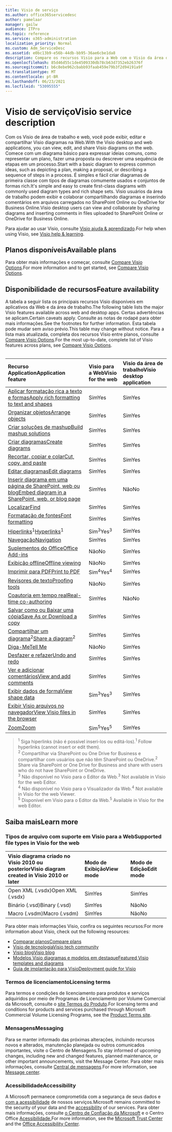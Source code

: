 ```yaml
---
title: Visio de serviço
ms.author: office365servicedesc
author: pamelaar
manager: gailw
audience: ITPro
ms.topic: reference
ms.service: o365-administration
localization_priority: Normal
ms.custom: Adm_ServiceDesc
ms.assetid: e0bc13b9-e56b-44db-bb95-36ae6cbe1da8
description: Compare os recursos Visio para a Web com o Visio da área de trabalho.
ms.openlocfilehash: 85d46d55c1de4509330db78cb63d7352eb26376f
ms.sourcegitcommit: b6c8ebe962cbabb93faab459e79b3f2d94191a9f
ms.translationtype: MT
ms.contentlocale: pt-BR
ms.lasthandoff: 06/23/2021
ms.locfileid: "53095555"
---
```

# <a name="visio-service-description"></a><span data-ttu-id="7afa8-103">Visio de serviço</span><span class="sxs-lookup"><span data-stu-id="7afa8-103">Visio service description</span></span>

<span data-ttu-id="7afa8-104">Com os Visio de área de trabalho e web, você pode exibir, editar e compartilhar Visio diagramas na Web.</span><span class="sxs-lookup"><span data-stu-id="7afa8-104">With the Visio desktop and web applications, you can view, edit, and share Visio diagrams on the web.</span></span> <span data-ttu-id="7afa8-105">Comece com um diagrama básico para expressar ideias comuns, como representar um plano, fazer uma proposta ou descrever uma sequência de etapas em um processo.</span><span class="sxs-lookup"><span data-stu-id="7afa8-105">Start with a basic diagram to express common ideas, such as depicting a plan, making a proposal, or describing a sequence of steps in a process.</span></span> <span data-ttu-id="7afa8-106">É simples e fácil criar diagramas de primeira classe com tipos de diagramas comumente usados e conjuntos de formas rich.</span><span class="sxs-lookup"><span data-stu-id="7afa8-106">It's simple and easy to create first-class diagrams with commonly used diagram types and rich shape sets.</span></span> <span data-ttu-id="7afa8-107">Visio usuários da área de trabalho podem exibir e colaborar compartilhando diagramas e inserindo comentários em arquivos carregados no SharePoint Online ou OneDrive for Business Online.</span><span class="sxs-lookup"><span data-stu-id="7afa8-107">Visio desktop users can view and collaborate by sharing diagrams and inserting comments in files uploaded to SharePoint Online or OneDrive for Business Online.</span></span>

<span data-ttu-id="7afa8-108">Para ajudar ao usar Visio, consulte [Visio ajuda & aprendizado](https://support.office.com/visio).</span><span class="sxs-lookup"><span data-stu-id="7afa8-108">For help when using Visio, see [Visio help & learning](https://support.office.com/visio).</span></span>

## <a name="available-plans"></a><span data-ttu-id="7afa8-109">Planos disponíveis</span><span class="sxs-lookup"><span data-stu-id="7afa8-109">Available plans</span></span>

<span data-ttu-id="7afa8-110">Para obter mais informações e começar, consulte [Compare Visio Options](https://www.microsoft.com/microsoft-365/visio/microsoft-visio-plans-and-pricing-compare-visio-options).</span><span class="sxs-lookup"><span data-stu-id="7afa8-110">For more information and to get started, see [Compare Visio Options](https://www.microsoft.com/microsoft-365/visio/microsoft-visio-plans-and-pricing-compare-visio-options).</span></span>
  
## <a name="feature-availability"></a><span data-ttu-id="7afa8-111">Disponibilidade de recursos</span><span class="sxs-lookup"><span data-stu-id="7afa8-111">Feature availability</span></span>

<span data-ttu-id="7afa8-112">A tabela a seguir lista os principais recursos Visio disponíveis em aplicativos da Web e da área de trabalho.</span><span class="sxs-lookup"><span data-stu-id="7afa8-112">The following table lists the major Visio features available across web and desktop apps.</span></span> <span data-ttu-id="7afa8-113">Certas advertências se aplicam.</span><span class="sxs-lookup"><span data-stu-id="7afa8-113">Certain caveats apply.</span></span> <span data-ttu-id="7afa8-114">Consulte as notas de rodapé para obter mais informações.</span><span class="sxs-lookup"><span data-stu-id="7afa8-114">See the footnotes for further information.</span></span> <span data-ttu-id="7afa8-115">Esta tabela pode mudar sem aviso prévio.</span><span class="sxs-lookup"><span data-stu-id="7afa8-115">This table may change without notice.</span></span> <span data-ttu-id="7afa8-116">Para a lista mais atualizada, completa dos recursos Visio entre planos, consulte [Compare Visio Options](https://www.microsoft.com/microsoft-365/visio/microsoft-visio-plans-and-pricing-compare-visio-options).</span><span class="sxs-lookup"><span data-stu-id="7afa8-116">For the most up-to-date, complete list of Visio features across plans, see [Compare Visio Options](https://www.microsoft.com/microsoft-365/visio/microsoft-visio-plans-and-pricing-compare-visio-options).</span></span><br><br> 

| <span data-ttu-id="7afa8-117">Recurso Application</span><span class="sxs-lookup"><span data-stu-id="7afa8-117">Application feature</span></span> | <span data-ttu-id="7afa8-118">Visio para a Web</span><span class="sxs-lookup"><span data-stu-id="7afa8-118">Visio for the web</span></span> | <span data-ttu-id="7afa8-119">Visio da área de trabalho</span><span class="sxs-lookup"><span data-stu-id="7afa8-119">Visio desktop application</span></span> |
|:-----|:-----|:-----|
|[<span data-ttu-id="7afa8-120">Aplicar formatação rica a texto e formas</span><span class="sxs-lookup"><span data-stu-id="7afa8-120">Apply rich formatting to text and shapes</span></span>](visio-features.md#apply-rich-formatting-to-text-and-shapes)|<span data-ttu-id="7afa8-121">Sim</span><span class="sxs-lookup"><span data-stu-id="7afa8-121">Yes</span></span> |<span data-ttu-id="7afa8-122">Sim</span><span class="sxs-lookup"><span data-stu-id="7afa8-122">Yes</span></span> |
|[<span data-ttu-id="7afa8-123">Organizar objetos</span><span class="sxs-lookup"><span data-stu-id="7afa8-123">Arrange objects</span></span>](visio-features.md#arrange-objects)|<span data-ttu-id="7afa8-124">Sim</span><span class="sxs-lookup"><span data-stu-id="7afa8-124">Yes</span></span> |<span data-ttu-id="7afa8-125">Sim</span><span class="sxs-lookup"><span data-stu-id="7afa8-125">Yes</span></span> |
|[<span data-ttu-id="7afa8-126">Criar soluções de mashup</span><span class="sxs-lookup"><span data-stu-id="7afa8-126">Build mashup solutions</span></span>](visio-features.md#build-mashup-solutions)|<span data-ttu-id="7afa8-127">Sim</span><span class="sxs-lookup"><span data-stu-id="7afa8-127">Yes</span></span> |<span data-ttu-id="7afa8-128">Sim</span><span class="sxs-lookup"><span data-stu-id="7afa8-128">Yes</span></span> |
|[<span data-ttu-id="7afa8-129">Criar diagramas</span><span class="sxs-lookup"><span data-stu-id="7afa8-129">Create diagrams</span></span>](visio-features.md#create-diagrams)|<span data-ttu-id="7afa8-130">Sim</span><span class="sxs-lookup"><span data-stu-id="7afa8-130">Yes</span></span> |<span data-ttu-id="7afa8-131">Sim</span><span class="sxs-lookup"><span data-stu-id="7afa8-131">Yes</span></span> |
|[<span data-ttu-id="7afa8-132">Recortar, copiar e colar</span><span class="sxs-lookup"><span data-stu-id="7afa8-132">Cut, copy, and paste</span></span>](visio-features.md#cut-copy-and-paste)|<span data-ttu-id="7afa8-133">Sim</span><span class="sxs-lookup"><span data-stu-id="7afa8-133">Yes</span></span> |<span data-ttu-id="7afa8-134">Sim</span><span class="sxs-lookup"><span data-stu-id="7afa8-134">Yes</span></span> |
|[<span data-ttu-id="7afa8-135">Editar diagramas</span><span class="sxs-lookup"><span data-stu-id="7afa8-135">Edit diagrams</span></span>](visio-features.md#edit-diagrams)|<span data-ttu-id="7afa8-136">Sim</span><span class="sxs-lookup"><span data-stu-id="7afa8-136">Yes</span></span> |<span data-ttu-id="7afa8-137">Sim</span><span class="sxs-lookup"><span data-stu-id="7afa8-137">Yes</span></span> |
|[<span data-ttu-id="7afa8-138">Inserir diagrama em uma página de SharePoint, web ou blog</span><span class="sxs-lookup"><span data-stu-id="7afa8-138">Embed diagram in a SharePoint, web, or blog page</span></span>](visio-features.md#embed-diagram-in-a-sharepoint-web-or-blog-page)|<span data-ttu-id="7afa8-139">Sim</span><span class="sxs-lookup"><span data-stu-id="7afa8-139">Yes</span></span> |<span data-ttu-id="7afa8-140">Não</span><span class="sxs-lookup"><span data-stu-id="7afa8-140">No</span></span> |
|[<span data-ttu-id="7afa8-141">Localizar</span><span class="sxs-lookup"><span data-stu-id="7afa8-141">Find</span></span>](visio-features.md#find)|<span data-ttu-id="7afa8-142">Sim</span><span class="sxs-lookup"><span data-stu-id="7afa8-142">Yes</span></span> |<span data-ttu-id="7afa8-143">Sim</span><span class="sxs-lookup"><span data-stu-id="7afa8-143">Yes</span></span> |
|[<span data-ttu-id="7afa8-144">Formatação de fontes</span><span class="sxs-lookup"><span data-stu-id="7afa8-144">Font formatting</span></span>](visio-features.md#font-formatting)|<span data-ttu-id="7afa8-145">Sim</span><span class="sxs-lookup"><span data-stu-id="7afa8-145">Yes</span></span> |<span data-ttu-id="7afa8-146">Sim</span><span class="sxs-lookup"><span data-stu-id="7afa8-146">Yes</span></span> |
|<span data-ttu-id="7afa8-147">[Hiperlinks](visio-features.md#hyperlinks)<sup>1</sup></span><span class="sxs-lookup"><span data-stu-id="7afa8-147">[Hyperlinks](visio-features.md#hyperlinks)<sup>1</sup></span></span>|<span data-ttu-id="7afa8-148">Sim<sup>3</sup></span><span class="sxs-lookup"><span data-stu-id="7afa8-148">Yes<sup>3</sup></span></span>|<span data-ttu-id="7afa8-149">Sim</span><span class="sxs-lookup"><span data-stu-id="7afa8-149">Yes</span></span> |
|[<span data-ttu-id="7afa8-150">Navegação</span><span class="sxs-lookup"><span data-stu-id="7afa8-150">Navigation</span></span>](visio-features.md#navigation)|<span data-ttu-id="7afa8-151">Sim</span><span class="sxs-lookup"><span data-stu-id="7afa8-151">Yes</span></span> |<span data-ttu-id="7afa8-152">Sim</span><span class="sxs-lookup"><span data-stu-id="7afa8-152">Yes</span></span> |
|[<span data-ttu-id="7afa8-153">Suplementos do Office</span><span class="sxs-lookup"><span data-stu-id="7afa8-153">Office Add-ins</span></span>](visio-features.md#office-add-ins)|<span data-ttu-id="7afa8-154">Não</span><span class="sxs-lookup"><span data-stu-id="7afa8-154">No</span></span> |<span data-ttu-id="7afa8-155">Sim</span><span class="sxs-lookup"><span data-stu-id="7afa8-155">Yes</span></span> |
|[<span data-ttu-id="7afa8-156">Exibição offline</span><span class="sxs-lookup"><span data-stu-id="7afa8-156">Offline viewing</span></span>](visio-features.md#offline-viewing)|<span data-ttu-id="7afa8-157">Não</span><span class="sxs-lookup"><span data-stu-id="7afa8-157">No</span></span> |<span data-ttu-id="7afa8-158">Sim</span><span class="sxs-lookup"><span data-stu-id="7afa8-158">Yes</span></span> |
|[<span data-ttu-id="7afa8-159">Imprimir para PDF</span><span class="sxs-lookup"><span data-stu-id="7afa8-159">Print to PDF</span></span>](visio-features.md#print-to-pdf)|<span data-ttu-id="7afa8-160">Sim<sup>4</sup></span><span class="sxs-lookup"><span data-stu-id="7afa8-160">Yes<sup>4</sup></span></span>|<span data-ttu-id="7afa8-161">Sim</span><span class="sxs-lookup"><span data-stu-id="7afa8-161">Yes</span></span> |
|[<span data-ttu-id="7afa8-162">Revisores de texto</span><span class="sxs-lookup"><span data-stu-id="7afa8-162">Proofing tools</span></span>](visio-features.md#proofing-tools)|<span data-ttu-id="7afa8-163">Não</span><span class="sxs-lookup"><span data-stu-id="7afa8-163">No</span></span> |<span data-ttu-id="7afa8-164">Sim</span><span class="sxs-lookup"><span data-stu-id="7afa8-164">Yes</span></span> |
|[<span data-ttu-id="7afa8-165">Coautoria em tempo real</span><span class="sxs-lookup"><span data-stu-id="7afa8-165">Real-time co-authoring</span></span>](visio-features.md#real-time-co-authoring)|<span data-ttu-id="7afa8-166">Sim</span><span class="sxs-lookup"><span data-stu-id="7afa8-166">Yes</span></span> |<span data-ttu-id="7afa8-167">Não</span><span class="sxs-lookup"><span data-stu-id="7afa8-167">No</span></span> |
|[<span data-ttu-id="7afa8-168">Salvar como ou Baixar uma cópia</span><span class="sxs-lookup"><span data-stu-id="7afa8-168">Save As or Download a copy</span></span>](visio-features.md#save-as-or-download-a-copy)|<span data-ttu-id="7afa8-169">Sim</span><span class="sxs-lookup"><span data-stu-id="7afa8-169">Yes</span></span> |<span data-ttu-id="7afa8-170">Sim</span><span class="sxs-lookup"><span data-stu-id="7afa8-170">Yes</span></span> |
|<span data-ttu-id="7afa8-171">[Compartilhar um diagrama](visio-features.md#share-a-diagram)<sup>2</sup></span><span class="sxs-lookup"><span data-stu-id="7afa8-171">[Share a diagram](visio-features.md#share-a-diagram)<sup>2</sup></span></span>|<span data-ttu-id="7afa8-172">Sim</span><span class="sxs-lookup"><span data-stu-id="7afa8-172">Yes</span></span> |<span data-ttu-id="7afa8-173">Sim</span><span class="sxs-lookup"><span data-stu-id="7afa8-173">Yes</span></span> |
|[<span data-ttu-id="7afa8-174">Diga-Me</span><span class="sxs-lookup"><span data-stu-id="7afa8-174">Tell Me</span></span>](visio-features.md#tell-me)|<span data-ttu-id="7afa8-175">Não</span><span class="sxs-lookup"><span data-stu-id="7afa8-175">No</span></span> |<span data-ttu-id="7afa8-176">Sim</span><span class="sxs-lookup"><span data-stu-id="7afa8-176">Yes</span></span> |
|[<span data-ttu-id="7afa8-177">Desfazer e refazer</span><span class="sxs-lookup"><span data-stu-id="7afa8-177">Undo and redo</span></span>](visio-features.md#undo-and-redo)|<span data-ttu-id="7afa8-178">Sim</span><span class="sxs-lookup"><span data-stu-id="7afa8-178">Yes</span></span> |<span data-ttu-id="7afa8-179">Sim</span><span class="sxs-lookup"><span data-stu-id="7afa8-179">Yes</span></span> |
|[<span data-ttu-id="7afa8-180">Ver e adicionar comentários</span><span class="sxs-lookup"><span data-stu-id="7afa8-180">View and add comments</span></span>](visio-features.md#view-and-add-comments)|<span data-ttu-id="7afa8-181">Sim</span><span class="sxs-lookup"><span data-stu-id="7afa8-181">Yes</span></span> |<span data-ttu-id="7afa8-182">Sim</span><span class="sxs-lookup"><span data-stu-id="7afa8-182">Yes</span></span> |
|[<span data-ttu-id="7afa8-183">Exibir dados de forma</span><span class="sxs-lookup"><span data-stu-id="7afa8-183">View shape data</span></span>](visio-features.md#view-shape-data)|<span data-ttu-id="7afa8-184">Sim<sup>3</sup></span><span class="sxs-lookup"><span data-stu-id="7afa8-184">Yes<sup>3</sup></span></span>|<span data-ttu-id="7afa8-185">Sim</span><span class="sxs-lookup"><span data-stu-id="7afa8-185">Yes</span></span> |
|[<span data-ttu-id="7afa8-186">Exibir Visio arquivos no navegador</span><span class="sxs-lookup"><span data-stu-id="7afa8-186">View Visio files in the browser</span></span>](visio-features.md#view-visio-files-in-the-browser)|<span data-ttu-id="7afa8-187">Sim</span><span class="sxs-lookup"><span data-stu-id="7afa8-187">Yes</span></span> |<span data-ttu-id="7afa8-188">Sim</span><span class="sxs-lookup"><span data-stu-id="7afa8-188">Yes</span></span> |
|[<span data-ttu-id="7afa8-189">Zoom</span><span class="sxs-lookup"><span data-stu-id="7afa8-189">Zoom</span></span>](visio-features.md#zoom)|<span data-ttu-id="7afa8-190">Sim<sup>5</sup></span><span class="sxs-lookup"><span data-stu-id="7afa8-190">Yes<sup>5</sup></span></span>|<span data-ttu-id="7afa8-191">Sim</span><span class="sxs-lookup"><span data-stu-id="7afa8-191">Yes</span></span> |

> <span data-ttu-id="7afa8-192"><sup>1</sup> Siga hiperlinks (não é possível inseri-los ou editá-los).</span><span class="sxs-lookup"><span data-stu-id="7afa8-192"><sup>1</sup> Follow hyperlinks (cannot insert or edit them).</span></span>
<br/><span data-ttu-id="7afa8-193"><sup>2</sup> Compartilhar via SharePoint ou One Drive for Business e compartilhar com usuários que não têm SharePoint ou OneDrive.</span><span class="sxs-lookup"><span data-stu-id="7afa8-193"><sup>2</sup> Share via SharePoint or One Drive for Business and share with users who do not have SharePoint or OneDrive.</span></span>
<br/><span data-ttu-id="7afa8-194"><sup>3</sup> Não disponível no Visio para o Editor da Web.</span><span class="sxs-lookup"><span data-stu-id="7afa8-194"><sup>3</sup> Not available in Visio for the web Editor.</span></span>
<br/><span data-ttu-id="7afa8-195"><sup>4</sup> Não disponível no Visio para o Visualizador da Web.</span><span class="sxs-lookup"><span data-stu-id="7afa8-195"><sup>4</sup> Not available in Visio for the web Viewer.</span></span>
<br/><span data-ttu-id="7afa8-196"><sup>5</sup> Disponível em Visio para o Editor da Web.</span><span class="sxs-lookup"><span data-stu-id="7afa8-196"><sup>5</sup> Available in Visio for the web Editor.</span></span>

## <a name="learn-more"></a><span data-ttu-id="7afa8-197">Saiba mais</span><span class="sxs-lookup"><span data-stu-id="7afa8-197">Learn more</span></span>

### <a name="supported-file-types-in-visio-for-the-web"></a><span data-ttu-id="7afa8-198">Tipos de arquivo com suporte em Visio para a Web</span><span class="sxs-lookup"><span data-stu-id="7afa8-198">Supported file types in Visio for the web</span></span>

| <span data-ttu-id="7afa8-199">Visio diagrama criado no Visio 2010 ou posterior</span><span class="sxs-lookup"><span data-stu-id="7afa8-199">Visio diagram created in Visio 2010 or later</span></span> | <span data-ttu-id="7afa8-200">Modo de Exibição</span><span class="sxs-lookup"><span data-stu-id="7afa8-200">View mode</span></span> | <span data-ttu-id="7afa8-201">Modo de Edição</span><span class="sxs-lookup"><span data-stu-id="7afa8-201">Edit mode</span></span> |
|:-----|:-----|:-----|
|<span data-ttu-id="7afa8-202">Open XML (.vsdx)</span><span class="sxs-lookup"><span data-stu-id="7afa8-202">Open XML (.vsdx)</span></span>  <br/> |<span data-ttu-id="7afa8-203">Sim</span><span class="sxs-lookup"><span data-stu-id="7afa8-203">Yes</span></span>  <br/> |<span data-ttu-id="7afa8-204">Sim</span><span class="sxs-lookup"><span data-stu-id="7afa8-204">Yes</span></span>  <br/> |
|<span data-ttu-id="7afa8-205">Binário (.vsd)</span><span class="sxs-lookup"><span data-stu-id="7afa8-205">Binary (.vsd)</span></span>  <br/> |<span data-ttu-id="7afa8-206">Sim</span><span class="sxs-lookup"><span data-stu-id="7afa8-206">Yes</span></span>  <br/> |<span data-ttu-id="7afa8-207">Não</span><span class="sxs-lookup"><span data-stu-id="7afa8-207">No</span></span>  <br/> |
|<span data-ttu-id="7afa8-208">Macro (.vsdm)</span><span class="sxs-lookup"><span data-stu-id="7afa8-208">Macro (.vsdm)</span></span>  <br/> |<span data-ttu-id="7afa8-209">Sim</span><span class="sxs-lookup"><span data-stu-id="7afa8-209">Yes</span></span>  <br/> |<span data-ttu-id="7afa8-210">Não</span><span class="sxs-lookup"><span data-stu-id="7afa8-210">No</span></span>  <br/> |

<span data-ttu-id="7afa8-211">Para obter mais informações Visio, confira os seguintes recursos:</span><span class="sxs-lookup"><span data-stu-id="7afa8-211">For more information about Visio, check out the following resources:</span></span>

- [<span data-ttu-id="7afa8-212">Comparar planos</span><span class="sxs-lookup"><span data-stu-id="7afa8-212">Compare plans</span></span>](https://www.microsoft.com/microsoft-365/visio/microsoft-visio-plans-and-pricing-compare-visio-options)
- [<span data-ttu-id="7afa8-213">Visio de tecnologia</span><span class="sxs-lookup"><span data-stu-id="7afa8-213">Visio tech community</span></span>](https://techcommunity.microsoft.com/t5/microsoft-teams/ct-p/MicrosoftTeams)
- [<span data-ttu-id="7afa8-214">Visio blog</span><span class="sxs-lookup"><span data-stu-id="7afa8-214">Visio blog</span></span>](https://techcommunity.microsoft.com/t5/visio-blog/bg-p/VisioBlog)
- [<span data-ttu-id="7afa8-215">Modelos Visio diagramas e modelos em destaque</span><span class="sxs-lookup"><span data-stu-id="7afa8-215">Featured Visio templates and diagrams</span></span>](https://go.microsoft.com/fwlink/p/?linkid=2157372)
- [<span data-ttu-id="7afa8-216">Guia de implantação para Visio</span><span class="sxs-lookup"><span data-stu-id="7afa8-216">Deployment guide for Visio</span></span>](/deployoffice/deployment-guide-for-visio)

### <a name="licensing-terms"></a><span data-ttu-id="7afa8-217">Termos de licenciamento</span><span class="sxs-lookup"><span data-stu-id="7afa8-217">Licensing terms</span></span>

<span data-ttu-id="7afa8-218">Para termos e condições de licenciamento para produtos e serviços adquiridos por meio de Programas de Licenciamento por Volume Comercial da Microsoft, consulte o [site Termos do Produto](https://www.microsoft.com/licensing/terms/).</span><span class="sxs-lookup"><span data-stu-id="7afa8-218">For licensing terms and conditions for products and services purchased through Microsoft Commercial Volume Licensing Programs, see the [Product Terms site](https://www.microsoft.com/licensing/terms/).</span></span>

### <a name="messaging"></a><span data-ttu-id="7afa8-219">Mensagens</span><span class="sxs-lookup"><span data-stu-id="7afa8-219">Messaging</span></span>

<span data-ttu-id="7afa8-220">Para se manter informado das próximas alterações, incluindo recursos novos e alterados, manutenção planejada ou outros comunicados importantes, visite o Centro de Mensagens.</span><span class="sxs-lookup"><span data-stu-id="7afa8-220">To stay informed of upcoming changes, including new and changed features, planned maintenance, or other important announcements, visit the Message Center.</span></span> <span data-ttu-id="7afa8-221">Para obter mais informações, consulte [Central de mensagens](/microsoft-365/admin/manage/message-center).</span><span class="sxs-lookup"><span data-stu-id="7afa8-221">For more information, see [Message center](/microsoft-365/admin/manage/message-center).</span></span>

### <a name="accessibility"></a><span data-ttu-id="7afa8-222">Acessibilidade</span><span class="sxs-lookup"><span data-stu-id="7afa8-222">Accessibility</span></span>

<span data-ttu-id="7afa8-223">A Microsoft permanece comprometida com a segurança de seus dados e [com a acessibilidade](https://www.microsoft.com/trust-center/compliance/accessibility) de nossos serviços.</span><span class="sxs-lookup"><span data-stu-id="7afa8-223">Microsoft remains committed to the security of your data and the [accessibility](https://www.microsoft.com/trust-center/compliance/accessibility) of our services.</span></span> <span data-ttu-id="7afa8-224">Para obter mais informações, consulte [o Centro de Confiação da Microsoft](https://www.microsoft.com/trust-center) e o Centro Office [Acessibilidade.](https://support.office.com/article/ecab0fcf-d143-4fe8-a2ff-6cd596bddc6d)</span><span class="sxs-lookup"><span data-stu-id="7afa8-224">For more information, see the [Microsoft Trust Center](https://www.microsoft.com/trust-center) and the [Office Accessibility Center](https://support.office.com/article/ecab0fcf-d143-4fe8-a2ff-6cd596bddc6d).</span></span>
